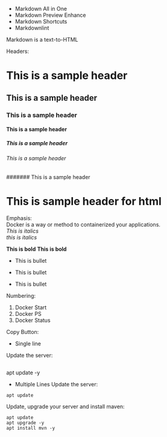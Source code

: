 - Markdown All in One 
- Markdown Preview Enhance 
- Markdown Shortcuts 
- Markdownlint 

Markdown is a text-to-HTML


Headers: 
# This is a sample header 
## This is a sample header 
### This is a sample header 
#### This is a sample header 
##### This is a sample header 
###### This is a sample header 
####### This is a sample header 

<h1>This is sample header for html</h1>

Emphasis: <br>
Docker is a way or method to containerized your applications. <br>
*This is italics* <br>
_this is italics_ <br>

**This is bold**
__This is bold__

- This is bullet 
+ This is bullet 
* This is bullet 

Numbering:
1. Docker Start 
2. Docker PS
3. Docker Status 

Copy Button: 
- Single line 

Update the server:
##
  apt update -y 

- Multiple Lines 
Update the server:
```
apt update 
```

Update, upgrade your server and install maven:
```
apt update 
apt upgrade -y
apt install mvn -y
```